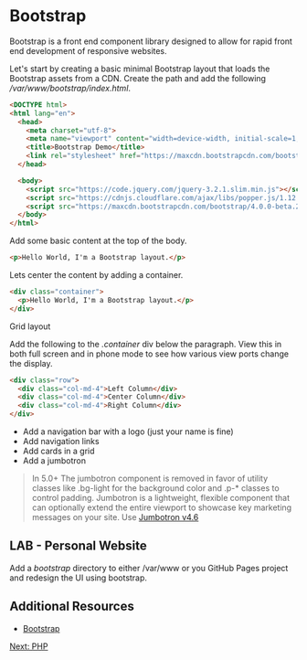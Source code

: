# Bootstrap

Bootstrap is a front end component library designed to allow for rapid front end development of responsive websites.

Let's start by creating a basic minimal Bootstrap layout that loads the Bootstrap assets from a CDN. Create the path and add the following _/var/www/bootstrap/index.html_.
```html
<DOCTYPE html>
<html lang="en">
  <head>
    <meta charset="utf-8">
    <meta name="viewport" content="width=device-width, initial-scale=1, shrink-to-fit=no">
    <title>Bootstrap Demo</title>
    <link rel="stylesheet" href="https://maxcdn.bootstrapcdn.com/bootstrap/4.0.0-beta.2/css/bootstrap.min.css">
  </head>

  <body>
    <script src="https://code.jquery.com/jquery-3.2.1.slim.min.js"></script>
    <script src="https://cdnjs.cloudflare.com/ajax/libs/popper.js/1.12.3/umd/popper.min.js"></script>
    <script src="https://maxcdn.bootstrapcdn.com/bootstrap/4.0.0-beta.2/js/bootstrap.min.js"></script>
  </body>
</html>
```

Add some basic content at the top of the body.
```html
<p>Hello World, I'm a Bootstrap layout.</p>
```

Lets center the content by adding a container.
```html
<div class="container">
  <p>Hello World, I'm a Bootstrap layout.</p>
</div>
```

Grid layout

Add the following to the _.container_ div below the paragraph. View this in both full screen and in phone mode to see how various view ports change the display.
```html
<div class="row">
  <div class="col-md-4">Left Column</div>
  <div class="col-md-4">Center Column</div>
  <div class="col-md-4">Right Column</div>
</div>
```

* Add a navigation bar with a logo (just your name is fine)
* Add navigation links
* Add cards in a grid
* Add a jumbotron

> In 5.0+  The jumbotron component is removed in favor of utility classes like .bg-light for the background color and .p-* classes to control padding.
> Jumbotron is a lightweight, flexible component that can optionally extend the entire viewport to showcase key marketing messages on your site.
> Use [Jumbotron v4.6](https://getbootstrap.com/docs/4.6/components/jumbotron/)


## LAB - Personal Website

Add a _bootstrap_ directory to either /var/www or you GitHub Pages project and redesign the UI using bootstrap.


## Additional Resources
* [Bootstrap](https://getbootstrap.com/)

[Next: PHP](/09-PHP/README.md)
